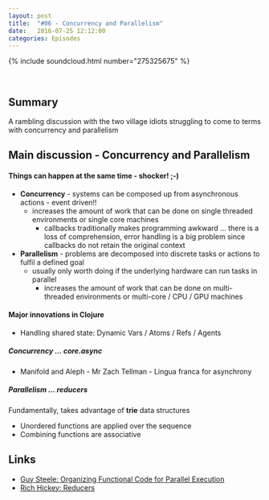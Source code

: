 ```yaml
---
layout: post
title:  "#06 - Concurrency and Parallelism"
date:   2016-07-25 12:12:00
categories: Episodes
---
```


{% include soundcloud.html number="275325675" %}

<br>

## Summary

A rambling discussion with the two village idiots struggling to come to terms with concurrency and parallelism

## Main discussion - Concurrency and Parallelism

#### Things can happen at the same time - shocker! ;-)
- **Concurrency** - systems can be composed up from asynchronous actions - event driven!!
    - increases the amount of work that can be done on single threaded environments or single core machines
        - callbacks traditionally makes programming awkward ... there is a loss of comprehension, error handling is a big 
problem since callbacks do not retain the original context
- **Parallelism** - problems are decomposed into discrete tasks or actions to fulfil a defined goal
    - usually only worth doing if the underlying hardware can run tasks in parallel
        - increases the amount of work that can be done on multi-threaded environments or multi-core / CPU / GPU 
machines

#### Major innovations in Clojure
- Handling shared state: Dynamic Vars / Atoms / Refs / Agents

##### Concurrency ... core.async

- Manifold and Aleph - Mr Zach Tellman - Lingua franca for asynchrony

##### Parallelism ... reducers

Fundamentally, takes advantage of **trie** data structures

- Unordered functions are applied over the sequence
- Combining functions are associative

## Links

- <a href="https://vimeo.com/6624203" 
        target="_blank">Guy Steele: Organizing Functional Code for Parallel Execution</a>
- <a href="http://clojure.org/reference/reducers" 
        target="_blank">Rich Hickey: Reducers</a>

